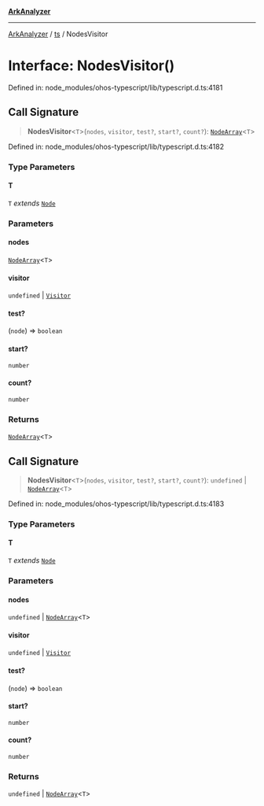[**ArkAnalyzer**](../../../../README.md)

***

[ArkAnalyzer](../../../../globals.md) / [ts](../README.md) / NodesVisitor

# Interface: NodesVisitor()

Defined in: node\_modules/ohos-typescript/lib/typescript.d.ts:4181

## Call Signature

> **NodesVisitor**\<`T`\>(`nodes`, `visitor`, `test?`, `start?`, `count?`): [`NodeArray`](NodeArray.md)\<`T`\>

Defined in: node\_modules/ohos-typescript/lib/typescript.d.ts:4182

### Type Parameters

#### T

`T` *extends* [`Node`](Node.md)

### Parameters

#### nodes

[`NodeArray`](NodeArray.md)\<`T`\>

#### visitor

`undefined` | [`Visitor`](../type-aliases/Visitor.md)

#### test?

(`node`) => `boolean`

#### start?

`number`

#### count?

`number`

### Returns

[`NodeArray`](NodeArray.md)\<`T`\>

## Call Signature

> **NodesVisitor**\<`T`\>(`nodes`, `visitor`, `test?`, `start?`, `count?`): `undefined` \| [`NodeArray`](NodeArray.md)\<`T`\>

Defined in: node\_modules/ohos-typescript/lib/typescript.d.ts:4183

### Type Parameters

#### T

`T` *extends* [`Node`](Node.md)

### Parameters

#### nodes

`undefined` | [`NodeArray`](NodeArray.md)\<`T`\>

#### visitor

`undefined` | [`Visitor`](../type-aliases/Visitor.md)

#### test?

(`node`) => `boolean`

#### start?

`number`

#### count?

`number`

### Returns

`undefined` \| [`NodeArray`](NodeArray.md)\<`T`\>
